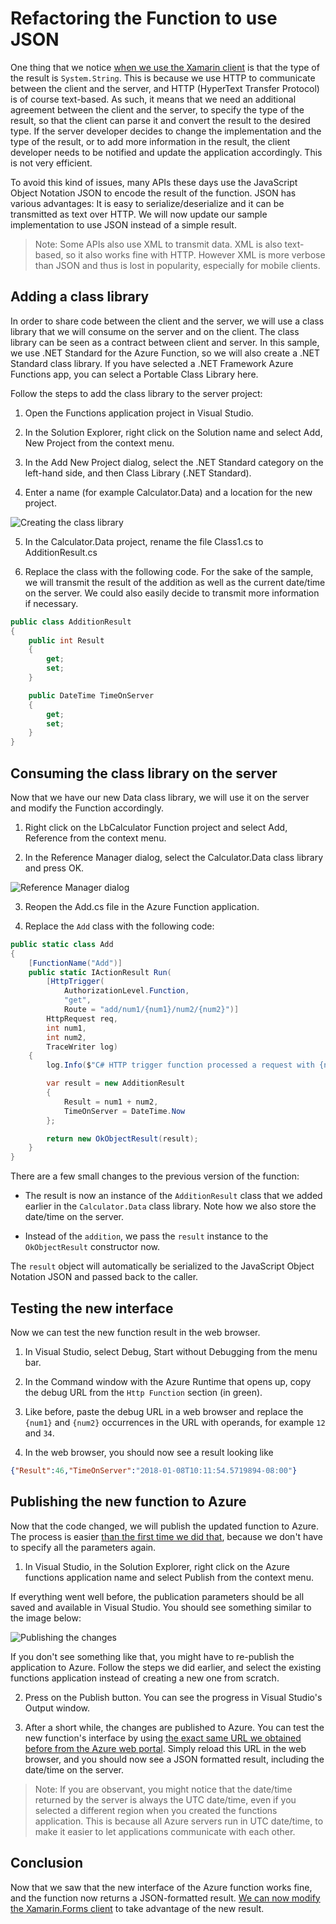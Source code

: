 # Refactoring the Function to use JSON

One thing that we notice [when we use the Xamarin client](./second-client.md) is that the type of the result is ```System.String```. This is because we use HTTP to communicate between the client and the server, and HTTP (HyperText Transfer Protocol) is of course text-based. As such, it means that we need an additional agreement between the client and the server, to specify the type of the result, so that the client can parse it and convert the result to the desired type. If the server developer decides to change the implementation and the type of the result, or to add more information in the result, the client developer needs to be notified and update the application accordingly. This is not very efficient.

To avoid this kind of issues, many APIs these days use the JavaScript Object Notation JSON to encode the result of the function. JSON has various advantages: It is easy to serialize/deserialize and it can be transmitted as text over HTTP. We will now update our sample implementation to use JSON instead of a simple result.

> Note: Some APIs also use XML to transmit data. XML is also text-based, so it also works fine with HTTP. However XML is more verbose than JSON and thus is lost in popularity, especially for mobile clients.

## Adding a class library

In order to share code between the client and the server, we will use a class library that we will consume on the server and on the client. The class library can be seen as a contract between client and server. In this sample, we use .NET Standard for the Azure Function, so we will also create a .NET Standard class library. If you have selected a .NET Framework Azure Functions app, you can select a Portable Class Library here.

Follow the steps to add the class library to the server project:

1. Open the Functions application project in Visual Studio.

2. In the Solution Explorer, right click on the Solution name and select Add, New Project from the context menu.

3. In the Add New Project dialog, select the .NET Standard category on the left-hand side, and then Class Library (.NET Standard).

4. Enter a name (for example Calculator.Data) and a location for the new project.

![Creating the class library](./Img/2018-01-15_16-15-00.png)

5. In the Calculator.Data project, rename the file Class1.cs to AdditionResult.cs

7. Replace the class with the following code. For the sake of the sample, we will transmit the result of the addition as well as the current date/time on the server. We could also easily decide to transmit more information if necessary.

```CS
public class AdditionResult
{
    public int Result
    {
        get;
        set;
    }

    public DateTime TimeOnServer
    {
        get;
        set;
    }
}
```

## Consuming the class library on the server

Now that we have our new Data class library, we will use it on the server and modify the Function accordingly.

1. Right click on the LbCalculator Function project and select Add, Reference from the context menu.

2. In the Reference Manager dialog, select the Calculator.Data class library and press OK.

![Reference Manager dialog](./Img/2018-01-08_09-53-48.png)

3. Reopen the Add.cs file in the Azure Function application.

4. Replace the ```Add``` class with the following code:

```CS
public static class Add
{
    [FunctionName("Add")]
    public static IActionResult Run(
        [HttpTrigger(
            AuthorizationLevel.Function, 
            "get",
            Route = "add/num1/{num1}/num2/{num2}")]
        HttpRequest req, 
        int num1,
        int num2,
        TraceWriter log)
    {
        log.Info($"C# HTTP trigger function processed a request with {num1} and {num2}");

        var result = new AdditionResult
        {
            Result = num1 + num2,
            TimeOnServer = DateTime.Now
        };

        return new OkObjectResult(result);
    }
}
```
There are a few small changes to the previous version of the function:

- The result is now an instance of the ```AdditionResult``` class that we added earlier in the ```Calculator.Data``` class library. Note how we also store the date/time on the server.

- Instead of the ```addition```, we pass the ```result``` instance to the ```OkObjectResult``` constructor now.

The ```result``` object will automatically be serialized to the JavaScript Object Notation JSON and passed back to the caller.

## Testing the new interface

Now we can test the new function result in the web browser.

1. In Visual Studio, select Debug, Start without Debugging from the menu bar.

2. In the Command window with the Azure Runtime that opens up, copy the debug URL from the ```Http Function``` section (in green).

3. Like before, paste the debug URL in a web browser and replace the ```{num1}``` and ```{num2}``` occurrences in the URL with operands, for example ```12``` and ```34```.

4. In the web browser, you should now see a result looking like

```json
{"Result":46,"TimeOnServer":"2018-01-08T10:11:54.5719894-08:00"}
```

## Publishing the new function to Azure

Now that the code changed, we will publish the updated function to Azure. The process is easier [than the first time we did that](./creating-vs.md#publishing-the-function-to-azure), because we don't have to specify all the parameters again. 

1. In Visual Studio, in the Solution Explorer, right click on the Azure functions application name and select Publish from the context menu.

If everything went well before, the publication parameters should be all saved and available in Visual Studio. You should see something similar to the image below:

![Publishing the changes](./Img/2018-01-08_16-12-08.png)

If you don't see something like that, you might have to re-publish the application to Azure. Follow the steps we did earlier, and select the existing functions application instead of creating a new one from scratch.

2. Press on the Publish button. You can see the progress in Visual Studio's Output window.

3. After a short while, the changes are published to Azure. You can test the new function's interface by using [the exact same URL we obtained before from the Azure web portal](./creating-vs.md#getting-the-url-for-the-xamarin-client-app). Simply reload this URL in the web browser, and you should now see a JSON formatted result, including the date/time on the server.

> Note: If you are observant, you might notice that the date/time returned by the server is always the UTC date/time, even if you selected a different region when you created the functions application. This is because all Azure servers run in UTC date/time, to make it easier to let applications communicate with each other.

## Conclusion

Now that we saw that the new interface of the Azure function works fine, and the function now returns a JSON-formatted result. [We can now modify the Xamarin.Forms client](./refactoring-client.md) to take advantage of the new result.